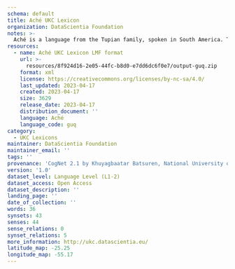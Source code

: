 ```yaml
---
schema: default
title: Aché UKC Lexicon
organization: DataScientia Foundation
notes: >-
  Aché is a language from the Tupian family, spoken in South America. The UKC Lexicon of Aché is represented as a lexico-semantic network. It consists of words, word senses, synsets, as well as sense-level and synset-level relationships.
resources:
  - name: Aché UKC Lexicon LMF format
    url: >-
      resources/8f924d16-2e05-44fc-b8d0-e7dd6dc6f0e7/output-guq.zip
    format: xml
    license: https://creativecommons.org/licenses/by-nc-sa/4.0/
    last_updated: 2023-04-17
    created: 2023-04-17
    size: 3629
    release_date: 2023-04-17
    distribution_document: ''
    language: Aché
    language_code: guq
category:
  - UKC Lexicons
maintainer: DataScientia Foundation
maintainer_email: ''
tags: ''
provenance: 'CogNet 2.1 by Khuyagbaatar Batsuren, National University of Mongolia (http://cognet.ukc.disi.unitn.it); Native Languages of the Americas 2021.11. by Laura Redish and Orrin Lewis (http://www.native-languages.org); Princeton WordNet 2.1 by Princeton University (https://wordnet.princeton.edu)'
version: '1.0'
dataset_level: Language Level (L1-2)
dataset_access: Open Access
dataset_description: ''
landing_page: ''
date_of_collection: ''
words: 36
synsets: 43
senses: 44
sense_relations: 0
synset_relations: 5
more_information: http://ukc.datascientia.eu/
latitude_map: -25.25
longitude_map: -55.17
---
```

